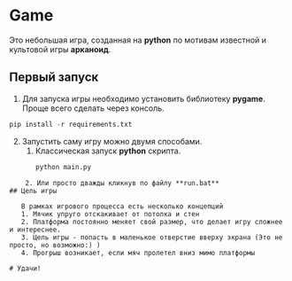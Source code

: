 
# Game

Это небольшая игра, созданная на **python** по мотивам известной и культовой игры **арканоид**. 

## Первый запуск
1. Для запуска игры необходимо установить библиотеку  **pygame**. Проще всего сделать через консоль.
```python
pip install -r requirements.txt
```
2. Запустить саму игру можно двумя способами. 
	1. Классическая запуск **python** скрипта. 
	   ```python
	   python main.py
```
	2. Или просто дважды кликнув по файлу **run.bat**
## Цель игры

   В рамках игрового процесса есть несколько концепций
   1. Мячик упруго отскакивает от потолка и стен
   2. Платформа постоянно меняет свой размер, что делает игру сложнее и интереснее.
   3. Цель игры - попасть в маленькое отверстие вверху экрана (Это не просто, но возможно:) )
   4. Прогрыш возникает, если мяч пролетел вниз мимо платформы

# Удачи!
